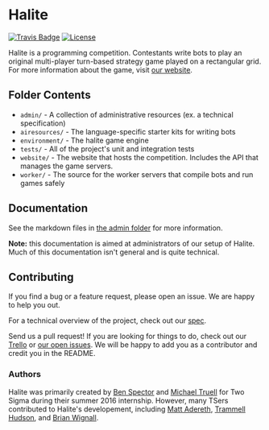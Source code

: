 # Halite

[![Travis Badge](https://travis-ci.org/HaliteChallenge/Halite.svg?branch=master)](https://travis-ci.org/HaliteChallenge/Halite)
[![License](https://img.shields.io/badge/license-MIT-blue.svg)](https://raw.githubusercontent.com/HaliteChallenge/Halite/master/LICENSE)

Halite is a programming competition. Contestants write bots to play an original multi-player turn-based strategy game played on a rectangular grid. For more information about the game, visit [our website](http://halite.io).

## Folder Contents

- `admin/` - A collection of administrative resources (ex. a technical specification)
- `airesources/` - The language-specific starter kits for writing bots
- `environment/` - The halite game engine 
- `tests/` - All of the project's unit and integration tests
- `website/` - The website that hosts the competition. Includes the API that manages the game servers.
- `worker/` - The source for the worker servers that compile bots and run games safely

## Documentation

See the markdown files in [the admin folder](/admin/md) for more information. 

**Note:** this documentation is aimed at administrators of our setup of Halite. Much of this documentation isn't general and is quite technical.

## Contributing

If you find a bug or a feature request, please open an issue. We are happy to help you out.

For a technical overview of the project, check out our [spec](/admin/md/SPEC.md).

Send us a pull request! If you are looking for things to do, check out our [Trello](https://trello.com/b/z8jUXTA0/halite) or [our open issues](https://github.com/HaliteChallenge/Halite/issues). We will be happy to add you as a contributor and credit you in the README.

### Authors

Halite was primarily created by [Ben Spector](https://github.com/Sydriax) and [Michael Truell](https://github.com/truell20) for Two Sigma during their summer 2016 internship. However, many TSers contributed to Halite's developement, including [Matt Adereth](https://github.com/adereth), [Trammell Hudson](https://github.com/osresearch), and [Brian Wignall](https://github.com/bwignall).
